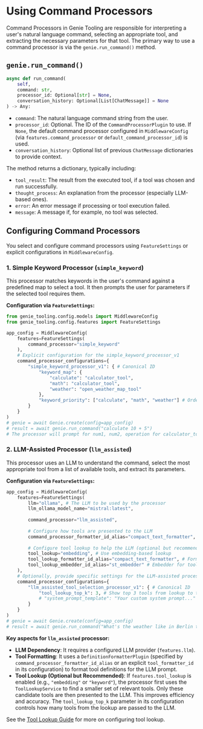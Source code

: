 # Using Command Processors

Command Processors in Genie Tooling are responsible for interpreting a user's natural language command, selecting an appropriate tool, and extracting the necessary parameters for that tool. The primary way to use a command processor is via the `genie.run_command()` method.

## `genie.run_command()`

```python
async def run_command(
    self, 
    command: str, 
    processor_id: Optional[str] = None,
    conversation_history: Optional[List[ChatMessage]] = None
) -> Any:
```

*   `command`: The natural language command string from the user.
*   `processor_id`: Optional. The ID of the `CommandProcessorPlugin` to use. If `None`, the default command processor configured in `MiddlewareConfig` (via `features.command_processor` or `default_command_processor_id`) is used.
*   `conversation_history`: Optional list of previous `ChatMessage` dictionaries to provide context.

The method returns a dictionary, typically including:
*   `tool_result`: The result from the executed tool, if a tool was chosen and run successfully.
*   `thought_process`: An explanation from the processor (especially LLM-based ones).
*   `error`: An error message if processing or tool execution failed.
*   `message`: A message if, for example, no tool was selected.

## Configuring Command Processors

You select and configure command processors using `FeatureSettings` or explicit configurations in `MiddlewareConfig`.

### 1. Simple Keyword Processor (`simple_keyword`)

This processor matches keywords in the user's command against a predefined map to select a tool. It then prompts the user for parameters if the selected tool requires them.

**Configuration via `FeatureSettings`:**

```python
from genie_tooling.config.models import MiddlewareConfig
from genie_tooling.config.features import FeatureSettings

app_config = MiddlewareConfig(
    features=FeatureSettings(
        command_processor="simple_keyword"
    ),
    # Explicit configuration for the simple_keyword_processor_v1
    command_processor_configurations={
        "simple_keyword_processor_v1": { # Canonical ID
            "keyword_map": {
                "calculate": "calculator_tool",
                "math": "calculator_tool",
                "weather": "open_weather_map_tool"
            },
            "keyword_priority": ["calculate", "math", "weather"] # Order for matching
        }
    }
)
# genie = await Genie.create(config=app_config)
# result = await genie.run_command("calculate 10 + 5") 
# The processor will prompt for num1, num2, operation for calculator_tool.
```

### 2. LLM-Assisted Processor (`llm_assisted`)

This processor uses an LLM to understand the command, select the most appropriate tool from a list of available tools, and extract its parameters.

**Configuration via `FeatureSettings`:**

```python
app_config = MiddlewareConfig(
    features=FeatureSettings(
        llm="ollama", # The LLM to be used by the processor
        llm_ollama_model_name="mistral:latest",
        
        command_processor="llm_assisted",
        
        # Configure how tools are presented to the LLM
        command_processor_formatter_id_alias="compact_text_formatter", 
        
        # Configure tool lookup to help the LLM (optional but recommended)
        tool_lookup="embedding", # Use embedding-based lookup
        tool_lookup_formatter_id_alias="compact_text_formatter", # Formatter for indexing tools
        tool_lookup_embedder_id_alias="st_embedder" # Embedder for tool descriptions
    ),
    # Optionally, provide specific settings for the LLM-assisted processor
    command_processor_configurations={
        "llm_assisted_tool_selection_processor_v1": { # Canonical ID
            "tool_lookup_top_k": 3, # Show top 3 tools from lookup to the LLM
            # "system_prompt_template": "Your custom system prompt..." # Override default prompt
        }
    }
)
# genie = await Genie.create(config=app_config)
# result = await genie.run_command("What's the weather like in Berlin tomorrow?")
```

**Key aspects for `llm_assisted` processor:**
*   **LLM Dependency**: It requires a configured LLM provider (`features.llm`).
*   **Tool Formatting**: It uses a `DefinitionFormatterPlugin` (specified by `command_processor_formatter_id_alias` or an explicit `tool_formatter_id` in its configuration) to format tool definitions for the LLM prompt.
*   **Tool Lookup (Optional but Recommended)**: If `features.tool_lookup` is enabled (e.g., `"embedding"` or `"keyword"`), the processor first uses the `ToolLookupService` to find a smaller set of relevant tools. Only these candidate tools are then presented to the LLM. This improves efficiency and accuracy. The `tool_lookup_top_k` parameter in its configuration controls how many tools from the lookup are passed to the LLM.

See the [Tool Lookup Guide](tool_lookup.md) for more on configuring tool lookup.
